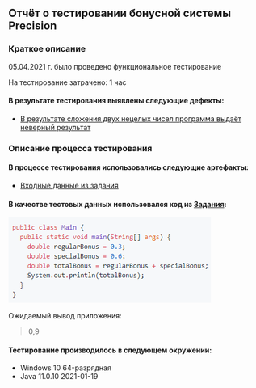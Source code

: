 ## Отчёт о тестировании бонусной системы **Precision**

### Краткое описание
05.04.2021 г. было проведено функциональное тестирование

На тестирование затрачено: 1 час

#### В результате тестирования выявлены следующие дефекты:
* [В результате сложения двух нецелых чисел программа выдаёт неверный результат](https://github.com/NilsBond/Java-HW-2-2-Precision/issues/1#issue-850709274)

### Описание процесса тестирования
#### В процессе тестирования использовались следующие артефакты:
* [Входные данные из задания](https://github.com/netology-code/javaqa-homeworks/tree/master/programming)

#### В качестве тестовых данных использовался код из [Задания](https://github.com/netology-code/javaqa-homeworks/tree/master/programming):
![img.png](img.png)

Ожидаемый вывод приложения:
>0,9

#### Тестирование производилось в следующем окружении:
* Windows 10 64-разрядная
* Java 11.0.10 2021-01-19